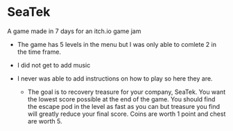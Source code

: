 # SeaTek
 A game made in 7 days for an itch.io game jam

- The game has 5 levels in the menu but I was only able to comlete 2 in the time frame.
- I did not get to add music
- I never was able to add instructions on how to play so here they are.

	- The goal is to recovery treasure for your company, SeaTek. You want the lowest score possible 
	at the end of the game. You should find the escape pod in the level as fast as you can but treasure you find will 
	greatly reduce your final score. Coins are worth 1 point and chest are worth 5.


